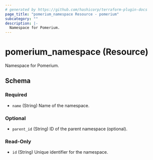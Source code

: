 ```yaml
---
# generated by https://github.com/hashicorp/terraform-plugin-docs
page_title: "pomerium_namespace Resource - pomerium"
subcategory: ""
description: |-
  Namespace for Pomerium.
---
```


# pomerium_namespace (Resource)

Namespace for Pomerium.



<!-- schema generated by tfplugindocs -->
## Schema

### Required

- `name` (String) Name of the namespace.

### Optional

- `parent_id` (String) ID of the parent namespace (optional).

### Read-Only

- `id` (String) Unique identifier for the namespace.
